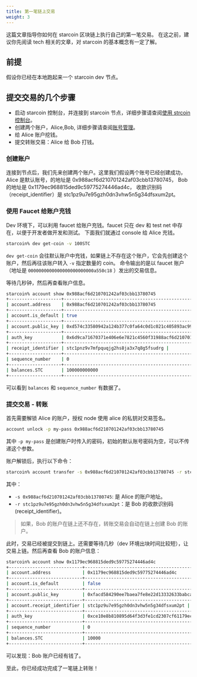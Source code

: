 ```yaml
---
title: 第一笔链上交易
weight: 3
---
```



这篇文章指导你如何在 starcoin 区块链上执行自己的第一笔交易。
在这之前，建议你先阅读 tech 相关的文章，对 starcoin 的基本概念有一定了解。

<!--more-->

## 前提

假设你已经在本地跑起来一个 starcoin dev 节点。


## 提交交易的几个步骤

- 启动 starcoin 控制台，并连接到 starcoin 节点，详细步骤请查阅[使用 strcoin 控制台](./console)。
- 创建两个账户，Alice,Bob, 详细步骤请查阅[账号管理](./account_manager)。
- 给 Alice 账户挖钱。
- 提交转账交易：Alice 给 Bob 打钱。


### 创建账户

连接到节点后，我们先来创建两个账户。这里我们假设两个账号已经创建成功，Alice 是默认账号，的地址是 0x988acf6d210701242af03cbb13780745， Bob 的地址是 0x1179ec968815ded9c59775274446ad4c， 收款识别码（receipt_identifier）是 stc1pz9u7e95gzh0dn3vhw5n5g34dfsxum2pt。

### 使用 Faucet 给账户充钱

 Dev 环境下，可以利用 faucet 给账户充钱。faucet 只在 dev 和 test net 中存在，以便于开发者做开发和测试。
 下面我们就通过 console 给 Alice 充钱。

``` bash
starcoin% dev get-coin -v 100STC
```

`dev get-coin` 会往默认账户中充钱，如果链上不存在这个账户，它会先创建这个账户，然后再往该账户转入 `-v` 指定数量的 coin。
 命令输出的是以 faucet 账户（地址是 `0000000000000000000000000a550c18` ）发出的交易信息。

等待几秒钟，然后再查看账户信息。

```bash
starcoin% account show 0x988acf6d210701242af03cbb13780745
+--------------------+------------------------------------------------------------------------------------------+
| account.address    | 0x988acf6d210701242af03cbb13780745                                                       |
+--------------------+------------------------------------------------------------------------------------------+
| account.is_default | true                                                                                     |
+--------------------+------------------------------------------------------------------------------------------+
| account.public_key | 0xd574c33580942a124b377c0fa64c0d1c021c405893ac99b1cf77a44dc530e4b2                       |
+--------------------+------------------------------------------------------------------------------------------+
| auth_key           | 0x6d9ca71670371e406e6e7821c4560f31988acf6d210701242af03cbb13780745                       |
+--------------------+------------------------------------------------------------------------------------------+
| receipt_identifier | stc1pnz9v7mfpquqjg2hs8ja3x7q8g5fsudrg |
+--------------------+------------------------------------------------------------------------------------------+
| sequence_number    | 0                                                                                        |
+--------------------+------------------------------------------------------------------------------------------+
| balances.STC       | 100000000000                                                                             |
+--------------------+------------------------------------------------------------------------------------------+
```

可以看到 `balances` 和 `sequence_number` 有数据了。

### 提交交易 - 转账


首先需要解锁 Alice 的账户，授权 node 使用 alice 的私钥对交易签名。

``` bash
account unlock -p my-pass 0x988acf6d210701242af03cbb13780745
```
其中 `-p my-pass` 是创建账户时传入的密码，初始的默认账号密码为空，可以不传递这个参数。

账户解锁后，执行以下命令：

```bash
starcoin% account transfer -s 0x988acf6d210701242af03cbb13780745 -r stc1pz9u7e95gzh0dn3vhw5n5g34dfsxum2pt -v 10000 -b
```

其中：

- `-s 0x988acf6d210701242af03cbb13780745`: 是 Alice 的账户地址。
- `-r stc1pz9u7e95gzh0dn3vhw5n5g34dfsxum2pt`：是 Bob 的收款识别码(receipt_identifier)。

> 如果，Bob 的账户在链上还不存在，转账交易会自动在链上创建 Bob 的账户。


此时，交易已经被提交到链上。还需要等待几秒（dev 环境出块时间比较短），让交易上链。然后再查看 Bob 的账户信息：


``` bash
starcoin% account show 0x1179ec968815ded9c59775274446ad4c
+----------------------------+------------------------------------------------------------------------------------------+
| account.address            | 0x1179ec968815ded9c59775274446ad4c                                                       |
+----------------------------+------------------------------------------------------------------------------------------+
| account.is_default         | false                                                                                    |
+----------------------------+------------------------------------------------------------------------------------------+
| account.public_key         | 0xfacd584290ee7baea7fe8e22d13332633babca46e77c0ca941b6b5c6266523cb                       |
+----------------------------+------------------------------------------------------------------------------------------+
| account.receipt_identifier | stc1pz9u7e95gzh0dn3vhw5n5g34dfsxum2pt |
+----------------------------+------------------------------------------------------------------------------------------+
| auth_key                   | 0xce10e8b810895d64f3d3fe1cd2307cf61179ec968815ded9c59775274446ad4c                       |
+----------------------------+------------------------------------------------------------------------------------------+
| sequence_number            | 0                                                                                        |
+----------------------------+------------------------------------------------------------------------------------------+
| balances.STC               | 10000                                                                                    |
+----------------------------+------------------------------------------------------------------------------------------+
```

可以发现：Bob 账户已经有钱了。


至此，你已经成功完成了一笔链上转账！

